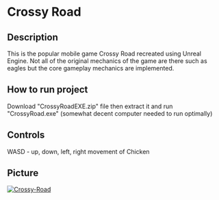 Crossy Road 
=========================
Description
-------------------
This is the popular mobile game Crossy Road recreated using Unreal Engine. Not all of the original mechanics of the game are there such as eagles but the core gameplay mechanics are implemented.

How to run project
--------------------  
Download "CrossyRoadEXE.zip" file then extract it and run "CrossyRoad.exe" (somewhat decent computer needed to run optimally)

Controls
--------------------
WASD - up, down, left, right movement of Chicken

Picture  
--------
<a href="https://ibb.co/hsTB6ZF"><img src="https://i.ibb.co/8MQrCdg/Crossy-Road.png" alt="Crossy-Road" border="0" /></a>
